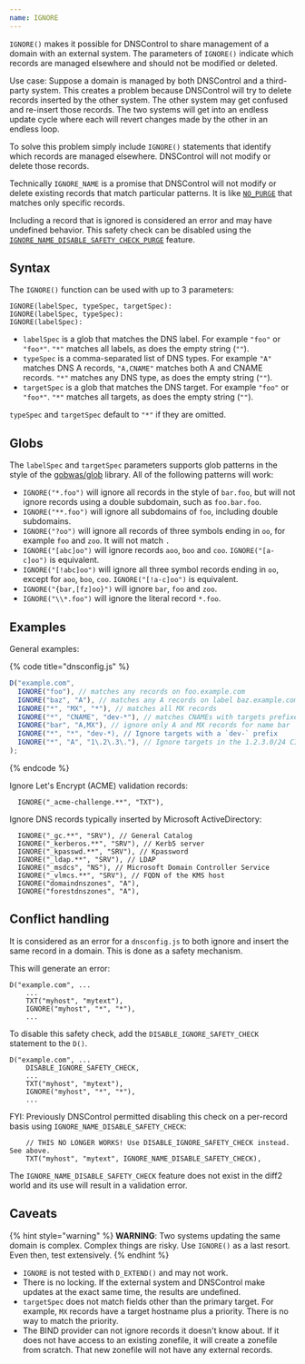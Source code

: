 ```yaml
---
name: IGNORE
---
```


`IGNORE()` makes it possible for DNSControl to share management of a domain with an
external system.  The parameters of `IGNORE()` indicate which records are managed
elsewhere and should not be modified or deleted.

Use case: Suppose a domain is managed by both DNSControl and a third-party system. This creates
a problem because DNSControl will try to delete records inserted by the other system.  The
other system may get confused and re-insert those records.  The two systems will get into
an endless update cycle where each will revert changes made by the other in an endless loop.

To solve this problem simply include `IGNORE()` statements that identify which records
are managed elsewhere.  DNSControl will not modify or delete those records.

Technically `IGNORE_NAME` is a promise that DNSControl will not modify or
delete existing records that match particular patterns. It is like
[`NO_PURGE`](../domain/NO_PURGE.md) that matches only specific records.

Including a record that is ignored is considered an error and may have undefined behavior. This safety check can be disabled using the [`IGNORE_NAME_DISABLE_SAFETY_CHECK_PURGE`](../domain/IGNORE_NAME_DISABLE_SAFETY_CHECK.md) feature.

## Syntax

The `IGNORE()` function can be used with up to 3 parameters:

```
IGNORE(labelSpec, typeSpec, targetSpec):
IGNORE(labelSpec, typeSpec):
IGNORE(labelSpec):
```

* `labelSpec` is a glob that matches the DNS label. For example `"foo"` or `"foo*"`.  `"*"` matches all labels, as does the empty string (`""`).
* `typeSpec` is a comma-separated list of DNS types.  For example `"A"` matches DNS A records, `"A,CNAME"` matches both A and CNAME records. `"*"` matches any DNS type, as does the empty string (`""`).  
* `targetSpec` is a glob that matches the DNS target. For example `"foo"` or `"foo*"`.  `"*"` matches all targets, as does the empty string (`""`).

`typeSpec` and `targetSpec` default to `"*"` if they are omitted.

## Globs

The `labelSpec` and `targetSpec` parameters supports glob patterns in the style
of the [gobwas/glob](https://github.com/gobwas/glob) library.  All of the
following patterns will work:

* `IGNORE("*.foo")` will ignore all records in the style of `bar.foo`, but will not ignore records using a double
subdomain, such as `foo.bar.foo`.
* `IGNORE("**.foo")` will ignore all subdomains of `foo`, including double subdomains.
* `IGNORE("?oo")` will ignore all records of three symbols ending in `oo`, for example `foo` and `zoo`. It will
not match `.`
* `IGNORE("[abc]oo")` will ignore records `aoo`, `boo` and `coo`. `IGNORE("[a-c]oo")` is equivalent.
* `IGNORE("[!abc]oo")` will ignore all three symbol records ending in `oo`, except for `aoo`, `boo`, `coo`.        `IGNORE("[!a-c]oo")` is equivalent.
* `IGNORE("{bar,[fz]oo}")` will ignore `bar`, `foo` and `zoo`.
* `IGNORE("\\*.foo")` will ignore the literal record `*.foo`.

## Examples

General examples:

{% code title="dnsconfig.js" %}
```javascript
D("example.com",
  IGNORE("foo"), // matches any records on foo.example.com
  IGNORE("baz", "A"), // matches any A records on label baz.example.com
  IGNORE("*", "MX", "*"), // matches all MX records
  IGNORE("*", "CNAME", "dev-*"), // matches CNAMEs with targets prefixed `dev-*`
  IGNORE("bar", "A,MX"), // ignore only A and MX records for name bar
  IGNORE("*", "*", "dev-*), // Ignore targets with a `dev-` prefix
  IGNORE("*", "A", "1\.2\.3\."), // Ignore targets in the 1.2.3.0/24 CIDR block
);
```
{% endcode %}

Ignore Let's Encrypt (ACME) validation records:

```
  IGNORE("_acme-challenge.**", "TXT"),
```

Ignore DNS records typically inserted by Microsoft ActiveDirectory:

```
  IGNORE("_gc.**", "SRV"), // General Catalog
  IGNORE("_kerberos.**", "SRV"), // Kerb5 server
  IGNORE("_kpasswd.**", "SRV"), // Kpassword
  IGNORE("_ldap.**", "SRV"), // LDAP
  IGNORE("_msdcs", "NS"), // Microsoft Domain Controller Service
  IGNORE("_vlmcs.**", "SRV"), // FQDN of the KMS host
  IGNORE("domaindnszones", "A"),
  IGNORE("forestdnszones", "A"),
```

## Conflict handling

It is considered as an error for a `dnsconfig.js` to both ignore and insert the
same record in a domain. This is done as a safety mechanism.

This will generate an error:

```
D("example.com", ...
    ...
    TXT("myhost", "mytext"),
    IGNORE("myhost", "*", "*"),
    ...
```

To disable this safety check, add the `DISABLE_IGNORE_SAFETY_CHECK` statement to the `D()`.

```
D("example.com", ...
    DISABLE_IGNORE_SAFETY_CHECK,
    ...
    TXT("myhost", "mytext"),
    IGNORE("myhost", "*", "*"),
    ...
```

FYI: Previously DNSControl permitted disabling this check on
a per-record basis using `IGNORE_NAME_DISABLE_SAFETY_CHECK`:

```
    // THIS NO LONGER WORKS! Use DISABLE_IGNORE_SAFETY_CHECK instead. See above.
    TXT("myhost", "mytext", IGNORE_NAME_DISABLE_SAFETY_CHECK),
```

The `IGNORE_NAME_DISABLE_SAFETY_CHECK` feature does not exist in the diff2 world and its use will result in a validation error.

## Caveats

{% hint style="warning" %}
**WARNING**: Two systems updating the same domain is complex.  Complex things are risky. Use `IGNORE()`
as a last resort. Even then, test extensively.
{% endhint %}

* `IGNORE` is not tested with `D_EXTEND()` and may not work.
* There is no locking.  If the external system and DNSControl make updates at the exact same time, the results are undefined.
* `targetSpec` does not match fields other than the primary target.  For example, `MX` records have a target hostname plus a priority. There is no way to match the priority.
* The BIND provider can not ignore records it doesn't know about.  If it does not have access to an existing zonefile, it will create a zonefile from scratch. That new zonefile will not have any external records.
